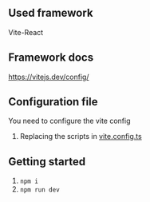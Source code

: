 ## Used framework
Vite-React

## Framework docs
https://vitejs.dev/config/

## Configuration file
You need to configure the vite config
1. Replacing the scripts in [vite.config.ts](https://github.com/anshss/lit-configuration-guides/blob/preact/vite-react/vite.config.ts)

## Getting started
1. `npm i`
2. `npm run dev`